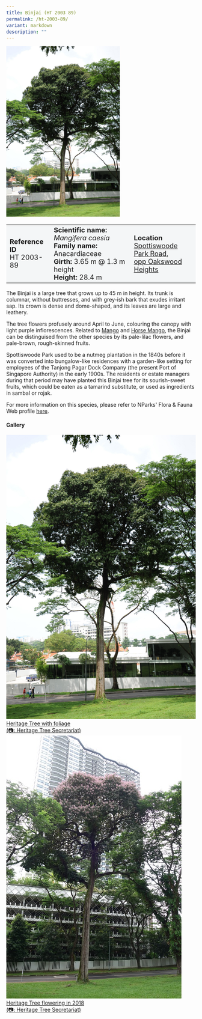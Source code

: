 ```yaml
---
title: Binjai (HT 2003 89)
permalink: /ht-2003-89/
variant: markdown
description: ""
---
```

<div class="isomer-image-wrapper">
<img style="width: 60%" src="/images/Heritage_trees_photos/mangcae_ht2003-89_habit.jpg">
</div><table style="minWidth: 100px; font-size: 18px; background: #F4F6F7">
<tbody><tr>
<td rowspan="1" colspan="1">
<strong>Reference ID</strong>
<br>HT 2003-89
</td>
<td rowspan="1" colspan="1">
	<strong>Scientific name:</strong> <em>Mangifera caesia</em>
<br><strong>Family name: </strong>Anacardiaceae
<br><strong>Girth: </strong>3.65 m @ 1.3 m height
<br><strong>Height: </strong>28.4 m
</td>
<td rowspan="1" colspan="1">
<strong>Location</strong><a href="https://www.onemap.gov.sg/?lat=1.274896000001087&amp;lng=103.83707700000437">
 <br>Spottiswoode Park Road,<br>opp Oakswood Heights</a>
</td>
</tr>
</tbody>
</table>
<p>The Binjai is a large tree that grows up to 45 m in height. Its trunk is columnar, without buttresses, and with grey-ish bark that exudes irritant sap. Its crown is dense and dome-shaped, and its leaves are large and leathery.</p>

<p>The tree flowers profusely around April to June, colouring the canopy with light purple inflorescences. Related to <a href="https://www.nparks.gov.sg/florafaunaweb/flora/3/0/3013">Mango</a> and <a href="https://www.nparks.gov.sg/florafaunaweb/flora/3/0/3012">Horse Mango</a>, the Binjai can be distinguised from the other species by its pale-lilac flowers, and pale-brown, rough-skinned fruits.</p> 
 
<p>Spottiswoode Park used to be a nutmeg plantation in the 1840s before it was converted into bungalow-like residences with a garden-like setting for employees of the Tanjong Pagar Dock Company (the present Port of Singapore Authority) in the early 1900s. The residents or estate managers during that period may have planted this Binjai tree for its sourish-sweet fruits, which could be eaten as a tamarind substitute, or used as ingredients in sambal or rojak.</p>

<p>For more information on this species, please refer to NParks' Flora &amp; Fauna Web profile <a href="https://www.nparks.gov.sg/florafaunaweb/flora/3/0/3011">here</a>.</p>

<h4><b>Gallery</b></h4>
<div class="isomer-card-grid">
<a href="/images/Heritage_trees_photos/mangcae_ht2003-89_habit.jpg" class="isomer-card">
<div class="isomer-card-image">
<div class="isomer-image-wrapper"><img src="/images/Heritage_trees_photos/mangcae_ht2003-89_habit.jpg"></div></div>
<div class="isomer-card-body"><div class="isomer-card-description">Heritage Tree with foliage<br>(📷: Heritage Tree Secretariat)</div></div></a>
	
<a href="/images/Heritage_trees_photos/mangcae_ht2003-89_flowering.jpg" class="isomer-card">
<div class="isomer-card-image">
<div class="isomer-image-wrapper"><img src="/images/Heritage_trees_photos/mangcae_ht2003-89_flowering.jpg"></div></div>
<div class="isomer-card-body"><div class="isomer-card-description">Heritage Tree flowering in 2018<br>(📷: Heritage Tree Secretariat)</div></div></a></div>